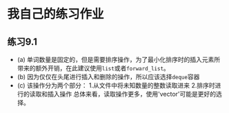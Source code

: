 # 我自己的练习作业

## 练习9.1
* (a) 单词数量是固定的，但是需要排序操作，为了最小化排序时的插入元素所带来的额外开销，在此建议使用`list`或者`forward_list`。
* (b) 因为仅仅在头尾进行插入和删除的操作，所以应该选择`deque`容器
* (c) 该操作分为两个部分：
1.从文件中将未知数量的整数读取进来
2.排序时进行的读取和插入操作
总体来看，读取操作更多，使用'vector'可能是更好的选择。
